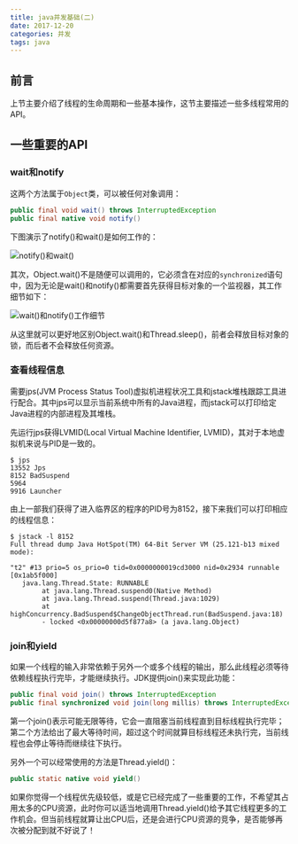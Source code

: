 ```yaml
---
title: java并发基础(二)
date: 2017-12-20
categories: 并发
tags: java
---
```

## 前言
上节主要介绍了线程的生命周期和一些基本操作，这节主要描述一些多线程常用的API。
<escape><!-- more --></escape>
## 一些重要的API

### wait和notify

这两个方法属于`Object`类，可以被任何对象调用：

```java
public final void wait() throws InterruptedException
public final native void notify()
```

下图演示了notify()和wait()是如何工作的：

![notify()和wait()](http://p158wkz8m.bkt.clouddn.com/notify.PNG)

其次，Object.wait()不是随便可以调用的，它必须含在对应的`synchronized`语句中，因为无论是wait()和notify()都需要首先获得目标对象的一个监视器，其工作细节如下：

![wait()和notify()工作细节](http://p158wkz8m.bkt.clouddn.com/waitWorkDetail.PNG)

从这里就可以更好地区别Object.wait()和Thread.sleep()，前者会释放目标对象的锁，而后者不会释放任何资源。

### 查看线程信息

需要jps(JVM Process Status Tool)虚拟机进程状况工具和jstack堆栈跟踪工具进行配合。其中jps可以显示当前系统中所有的Java进程，而jstack可以打印给定Java进程的内部进程及其堆栈。

先运行jps获得LVMID(Local Virtual Machine Identifier, LVMID)，其对于本地虚拟机来说与PID是一致的。

```shell
$ jps
13552 Jps
8152 BadSuspend
5964
9916 Launcher

```

由上一部我们获得了进入临界区的程序的PID号为8152，接下来我们可以打印相应的线程信息：

```shell
$ jstack -l 8152
Full thread dump Java HotSpot(TM) 64-Bit Server VM (25.121-b13 mixed mode):

"t2" #13 prio=5 os_prio=0 tid=0x0000000019cd3000 nid=0x2934 runnable [0x1ab5f000]
   java.lang.Thread.State: RUNNABLE
        at java.lang.Thread.suspend0(Native Method)
        at java.lang.Thread.suspend(Thread.java:1029)
        at highConcurrency.BadSuspend$ChangeObjectThread.run(BadSuspend.java:18)
        - locked <0x00000000d5f877a8> (a java.lang.Object)
```

### join和yield

如果一个线程的输入非常依赖于另外一个或多个线程的输出，那么此线程必须等待依赖线程执行完毕，才能继续执行。JDK提供join()来实现此功能：

```java
public final void join() throws InterruptedException
public final synchronized void join(long millis) throws InterruptedException
```

第一个join()表示可能无限等待，它会一直阻塞当前线程直到目标线程执行完毕；第二个方法给出了最大等待时间，超过这个时间就算目标线程还未执行完，当前线程也会停止等待而继续往下执行。

另外一个可以经常使用的方法是Thread.yield()：

```java
public static native void yield()
```

如果你觉得一个线程优先级较低，或是它已经完成了一些重要的工作，不希望其占用太多的CPU资源，此时你可以适当地调用Thread.yield()给予其它线程更多的工作机会。但当前线程就算让出CPU后，还是会进行CPU资源的竞争，是否能够再次被分配到就不好说了！